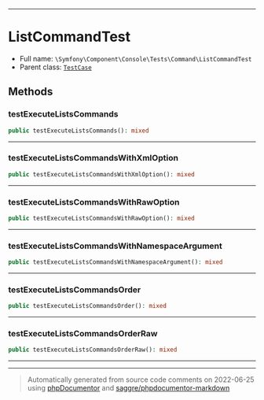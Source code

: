 ***

# ListCommandTest





* Full name: `\Symfony\Component\Console\Tests\Command\ListCommandTest`
* Parent class: [`TestCase`](../../../../../PHPUnit/Framework/TestCase.md)




## Methods


### testExecuteListsCommands



```php
public testExecuteListsCommands(): mixed
```











***

### testExecuteListsCommandsWithXmlOption



```php
public testExecuteListsCommandsWithXmlOption(): mixed
```











***

### testExecuteListsCommandsWithRawOption



```php
public testExecuteListsCommandsWithRawOption(): mixed
```











***

### testExecuteListsCommandsWithNamespaceArgument



```php
public testExecuteListsCommandsWithNamespaceArgument(): mixed
```











***

### testExecuteListsCommandsOrder



```php
public testExecuteListsCommandsOrder(): mixed
```











***

### testExecuteListsCommandsOrderRaw



```php
public testExecuteListsCommandsOrderRaw(): mixed
```











***


***
> Automatically generated from source code comments on 2022-06-25 using [phpDocumentor](http://www.phpdoc.org/) and [saggre/phpdocumentor-markdown](https://github.com/Saggre/phpDocumentor-markdown)
